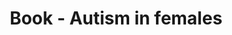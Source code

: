 ---
title: "Book - Autism in females"
excerpt: "<div style='display: flex; align-items: center;'><p style='flex: 1; margin: 0; padding: 0;'>In this peer-reviewed book (for a French speaking audience), I introduce a social, epistemological, and historical perspective, while providing an overview of psychological and neuroscience research on autism in females. I also reflect on the challenges and complexities of autism diagnosis. Expert insights and testimonies from autistic females are interwoven with clinical views and the latest scientific findings.</p><img src='/images/book1.jpg' style='max-width: 50%; height: auto; margin-left: 10px;'></div>"
collection: public
---